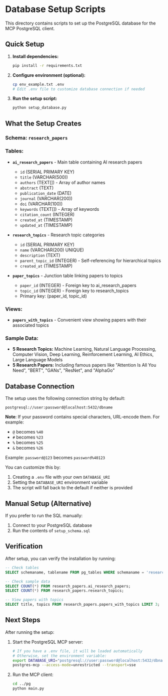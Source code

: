 # Database Setup Scripts

This directory contains scripts to set up the PostgreSQL database for the MCP PostgreSQL client.

## Quick Setup

1. **Install dependencies:**
   ```bash
   pip install -r requirements.txt
   ```

2. **Configure environment (optional):**
   ```bash
   cp env_example.txt .env
   # Edit .env file to customize database connection if needed
   ```

3. **Run the setup script:**
   ```bash
   python setup_database.py
   ```

## What the Setup Creates

### Schema: `research_papers`

### Tables:
- **`ai_research_papers`** - Main table containing AI research papers
  - `id` (SERIAL PRIMARY KEY)
  - `title` (VARCHAR(500))
  - `authors` (TEXT[]) - Array of author names
  - `abstract` (TEXT)
  - `publication_date` (DATE)
  - `journal` (VARCHAR(200))
  - `doi` (VARCHAR(100))
  - `keywords` (TEXT[]) - Array of keywords
  - `citation_count` (INTEGER)
  - `created_at` (TIMESTAMP)
  - `updated_at` (TIMESTAMP)

- **`research_topics`** - Research topic categories
  - `id` (SERIAL PRIMARY KEY)
  - `name` (VARCHAR(200) UNIQUE)
  - `description` (TEXT)
  - `parent_topic_id` (INTEGER) - Self-referencing for hierarchical topics
  - `created_at` (TIMESTAMP)

- **`paper_topics`** - Junction table linking papers to topics
  - `paper_id` (INTEGER) - Foreign key to ai_research_papers
  - `topic_id` (INTEGER) - Foreign key to research_topics
  - Primary key: (paper_id, topic_id)

### Views:
- **`papers_with_topics`** - Convenient view showing papers with their associated topics

### Sample Data:
- **5 Research Topics:** Machine Learning, Natural Language Processing, Computer Vision, Deep Learning, Reinforcement Learning, AI Ethics, Large Language Models
- **5 Research Papers:** Including famous papers like "Attention Is All You Need", "BERT", "GANs", "ResNet", and "AlphaGo"

## Database Connection

The setup uses the following connection string by default:
```
postgresql://user:password@localhost:5432/dbname
```

**Note**: If your password contains special characters, URL-encode them. For example:
- `@` becomes `%40`
- `#` becomes `%23`
- `%` becomes `%25`
- `&` becomes `%26`

Example: `password@123` becomes `password%40123`

You can customize this by:
1. Creating a `.env` file with your own `DATABASE_URI`
2. Setting the `DATABASE_URI` environment variable
3. The script will fall back to the default if neither is provided

## Manual Setup (Alternative)

If you prefer to run the SQL manually:

1. Connect to your PostgreSQL database
2. Run the contents of `setup_schema.sql`

## Verification

After setup, you can verify the installation by running:

```sql
-- Check tables
SELECT schemaname, tablename FROM pg_tables WHERE schemaname = 'research_papers';

-- Check sample data
SELECT COUNT(*) FROM research_papers.ai_research_papers;
SELECT COUNT(*) FROM research_papers.research_topics;

-- View papers with topics
SELECT title, topics FROM research_papers.papers_with_topics LIMIT 3;
```

## Next Steps

After running the setup:

1. Start the PostgreSQL MCP server:
   ```bash
   # If you have a .env file, it will be loaded automatically
   # Otherwise, set the environment variable:
   export DATABASE_URI="postgresql://user:password@localhost:5432/dbname"
   postgres-mcp --access-mode=unrestricted --transport=sse
   ```

2. Run the MCP client:
   ```bash
   cd ../pg
   python main.py
   ```
